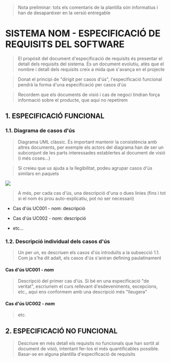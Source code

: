 > Nota preliminar: tots els comentaris de la plantilla són informatius i han de desaparéixer en la versió entregable

# SISTEMA NOM - ESPECIFICACIÓ DE REQUISITS DEL SOFTWARE #


> El propòsit del document d'especificació de requisits és presentar el detall dels requisits del sistema. És un document evolutiu, atès que el nombre i detall dels requisits creix a mida que s'avança en el projecte

> Donat el principi de "dirigit per casos d'ús", l'especificació funcional pendrà la forma d'una especificació per casos d'ús

> Recordem que els documents de visió i cas de negoci tindran força informació sobre el producte, que aquí no repetirem


## 1. ESPECIFICACIÓ FUNCIONAL ##

### 1.1. Diagrama de casos d'ús

> Diagrama UML clàssic. És important mantenir la consistència amb altres documents, per exemple els actors del diagrama han de ser un subconjunt de les parts interessades establertes al document de visió (i més coses...)

> Si creieu que us ajuda a la llegibilitat, podeu agrupar casos d'ús similars en paquets

![](http://agilemodeling.com/images/style/useCaseOnlineShopping.gif)

> A més, per cada cas d'ús, una descripció d'una o dues línies (fins i tot si el nom és prou auto-explicatiu, pot no ser necessari)

- Cas d'ús UC001 - *nom*: descripció

- Cas d'ús UC002 - *nom*: descripció

- etc...

### 1.2. Descripció individual dels casos d'ús

> Un per un, es descriuen els casos d'ús introduïts a la subsecció 1.1. Com ja s'ha dit adalt, els casos d'ús s'aniran defining paulatinament

#### Cas d'ús UC001 - *nom* ####

> Descripció del primer cas d'ús. Si bé en una especificació "de veritat", escriuriem el curs rellevant d'esdeveniments, excepcions, etc., aquí ens conformem amb una descripció més "lleugera"

#### Cas d'ús UC002 - *nom* ####

> etc.

## 2. ESPECIFICACIÓ NO FUNCIONAL ##

> Descriure en més detall els requisits no funcionals que han sortit al document de visió, intentant fer-los el més quantificables possible. Basar-se en alguna plantilla d'especificació de requisits